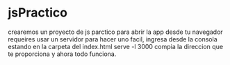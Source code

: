 # jsPractico
crearemos un proyecto de js parctico
para abrir la app desde tu navegador requeires usar un servidor
para hacer uno facil, ingresa desde la consola estando en la carpeta del index.html
serve -l 3000
compia la direccion que te proporciona y ahora todo funciona.
